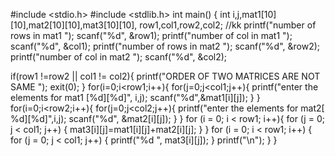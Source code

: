 #include <stdio.h>
#include <stdlib.h>
int main() {
    int i,j,mat1[10][10],mat2[10][10],mat3[10][10], row1,col1,row2,col2;
    //kk
    printf("number of rows in mat1 ");
    scanf("%d", &row1);
    printf("number of col in mat1 ");
    scanf("%d", &col1);
    printf("number of rows in mat2 ");
    scanf("%d", &row2);
    printf("number of col in mat2 ");
    scanf("%d", &col2);
    
if(row1 !=row2 || col1 != col2){
printf("ORDER OF TWO MATRICES ARE NOT SAME ");
exit(0);
}
for(i=0;i<row1;i++){
    for(j=0;j<col1;j++){
        printf("enter the elements for mat1 [%d][%d]", i,j);
        scanf("%d",&mat1[i][j]);
    }
}
for(i=0;i<row2;i++){
    for(j=0;j<col2;j++){
        printf("enter the elements for mat2[ %d][%d]",i,j);
        scanf("%d", &mat2[i][j]);
    }
}
for (i = 0; i < row1; i++){
for (j = 0; j < col1; j++) {
    mat3[i][j]=mat1[i][j]+mat2[i][j];
}
}
for (i = 0; i < row1; i++) {
for (j = 0; j < col1; j++) {
printf("%d ", mat3[i][j]); 
}
printf("\n");
}
}
